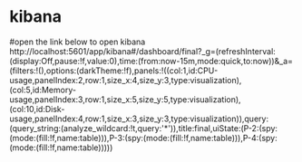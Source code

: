 # kibana
#open the link below to open kibana
http://localhost:5601/app/kibana#/dashboard/final?_g=(refreshInterval:(display:Off,pause:!f,value:0),time:(from:now-15m,mode:quick,to:now))&_a=(filters:!(),options:(darkTheme:!f),panels:!((col:1,id:CPU-usage,panelIndex:2,row:1,size_x:4,size_y:3,type:visualization),(col:5,id:Memory-usage,panelIndex:3,row:1,size_x:5,size_y:5,type:visualization),(col:10,id:Disk-usage,panelIndex:4,row:1,size_x:3,size_y:3,type:visualization)),query:(query_string:(analyze_wildcard:!t,query:'*')),title:final,uiState:(P-2:(spy:(mode:(fill:!f,name:table))),P-3:(spy:(mode:(fill:!f,name:table))),P-4:(spy:(mode:(fill:!f,name:table)))))
